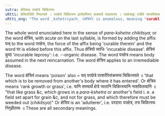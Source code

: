 ```yaml
---
sutra: क्षेत्रियच् परक्षेत्रे चिकित्स्यः
vRtti: क्षेत्रियजिति निपात्यते । परक्षेत्रे चिकित्स्य इत्येतस्मिन् वाक्यार्थे पदवचनम् । परक्षेत्राद्वा तत्रेति सप्तमीसमर्थात् चिकित्स्य इत्येतस्मिन्नर्थे घच् प्रत्ययः परशब्दलोपश्च निपात्यते ॥
vRtti_eng: "The word _kshetriyach_ (क्षेत्रिय꣡) is anomalous, meaning "curable in another body" i.e. "not curable in this life"."
---
```

The whole word enunciated here in the sense of _para_-_kshetre_ _chikitsya_; or the word क्षेत्रिय, with acute on the last syllable, is formed by adding the affix घच् to the word परक्षेत्र, the force of the affix being 'curable therein' and the word पर is elided before this affix. Thus क्षेत्रियो व्याधिः 'incurable disease'. क्षेत्रियं कुष्ठं 'incurable Ieprosy': i.e. --organic disease. The word परक्षेत्र means body assumed in the next reincarnation. The word क्षेत्रिय applies to an irremediable disease.

The word क्षेत्रियं means 'poison' also = यत् परछेत्रे परशरीरेसंक्रमय्य चिकित्स्यते ॥ 'that which is to be removed from another's body where it has entered'. Or क्षेत्रिय means 'rank growth or grass', i.e. यानि सस्यार्थे क्षेत्रे जातानि चिकित्स्यानि नाशयितव्यानि ॥ "that like grass &c, which grows in a _para_-_kshetra_ or another's field i. e. a field set apart for grain &c, and not for grass, and which therefore must be weeded out (_chikitsya_)" Or क्षेत्रिय is an 'adulterer', i.e. परदाराः परक्षेत्रं, तत्र चिकित्स्यः निगृहीतव्यः ॥ These are all secondary meanings.
